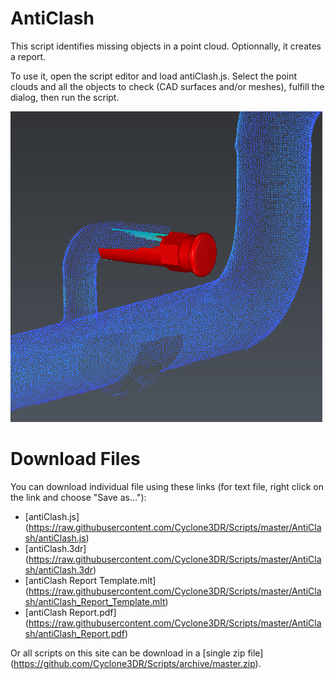# AntiClash

This script identifies missing objects in a point cloud. Optionnally, it creates a report.

To use it, open the script editor and load antiClash.js. Select the point clouds and all the objects to check (CAD surfaces and/or meshes), fulfill the dialog, then run the script.  

![alt text](https://raw.githubusercontent.com/Cyclone3DR/Scripts/master/AntiClash/Screenshot1.png "screenshot1")

# Download Files

You can download individual file using these links (for text file, right click on the link and choose "Save as..."):

- [antiClash.js] (https://raw.githubusercontent.com/Cyclone3DR/Scripts/master/AntiClash/antiClash.js)
- [antiClash.3dr] (https://raw.githubusercontent.com/Cyclone3DR/Scripts/master/AntiClash/antiClash.3dr)
- [antiClash Report Template.mlt] (https://raw.githubusercontent.com/Cyclone3DR/Scripts/master/AntiClash/antiClash_Report_Template.mlt)
- [antiClash Report.pdf] (https://raw.githubusercontent.com/Cyclone3DR/Scripts/master/AntiClash/antiClash_Report.pdf)

Or all scripts on this site can be download in a [single zip file] (https://github.com/Cyclone3DR/Scripts/archive/master.zip).